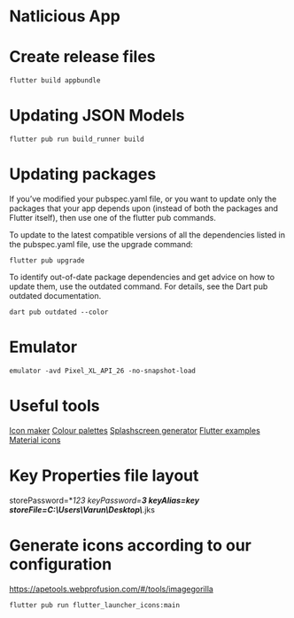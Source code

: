 # Natlicious App

# Create release files

`flutter build appbundle`

# Updating JSON Models

`flutter pub run build_runner build`

# Updating packages 

If you’ve modified your pubspec.yaml file, or you want to update only the packages that your app depends upon (instead of both the packages and Flutter itself), then use one of the flutter pub commands.

To update to the latest compatible versions of all the dependencies listed in the pubspec.yaml file, use the upgrade command:

`flutter pub upgrade`

To identify out-of-date package dependencies and get advice on how to update them, use the outdated command. For details, see the Dart pub outdated documentation.

`dart pub outdated --color`

# Emulator 

`emulator -avd Pixel_XL_API_26 -no-snapshot-load`

# Useful tools

[Icon maker](https://easyappicon.com/)
[Colour palettes](https://coolors.co/)
[Splashscreen generator](https://apetools.webprofusion.com/)
[Flutter examples](https://flutterexamples.com/)
[Material icons](https://material.io/resources/icons/?style=baseline)

# Key Properties file layout

storePassword=**123
keyPassword=**3
keyAlias=key
storeFile=C:\\Users\\Varun\\Desktop\\***.jks

# Generate icons according to our configuration

https://apetools.webprofusion.com/#/tools/imagegorilla

`flutter pub run flutter_launcher_icons:main`